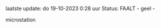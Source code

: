 laatste update: 
do 19-10-2023  0:28   uur 
Status: FAALT - geel - 
<div class="service Y">microstation</div>
